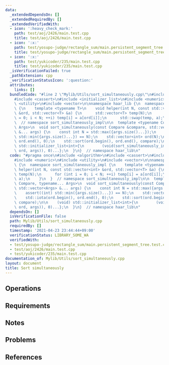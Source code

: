 ```yaml
---
data:
  _extendedDependsOn: []
  _extendedRequiredBy: []
  _extendedVerifiedWith:
  - icon: ':heavy_check_mark:'
    path: test/aoj/2426/main.test.cpp
    title: test/aoj/2426/main.test.cpp
  - icon: ':x:'
    path: test/yosupo-judge/rectangle_sum/main.persistent_segment_tree.test.cpp
    title: test/yosupo-judge/rectangle_sum/main.persistent_segment_tree.test.cpp
  - icon: ':x:'
    path: test/yukicoder/235/main.test.cpp
    title: test/yukicoder/235/main.test.cpp
  _isVerificationFailed: true
  _pathExtension: cpp
  _verificationStatusIcon: ':question:'
  attributes:
    links: []
  bundledCode: "#line 2 \"Mylib/Utils/sort_simultaneously.cpp\"\n#include <algorithm>\n\
    #include <cassert>\n#include <initializer_list>\n#include <numeric>\n#include\
    \ <utility>\n#include <vector>\n\nnamespace haar_lib {\n  namespace sort_simultaneously_impl\
    \ {\n    template <typename T>\n    void helper(int N, const std::vector<int>\
    \ &ord, std::vector<T> &a) {\n      std::vector<T> temp(N);\n      for (int i\
    \ = 0; i < N; ++i) temp[i] = a[ord[i]];\n      std::swap(temp, a);\n    }\n  }\
    \  // namespace sort_simultaneously_impl\n\n  template <typename Compare, typename...\
    \ Args>\n  void sort_simultaneously(const Compare &compare, std::vector<Args>\
    \ &... args) {\n    const int N = std::max({args.size()...});\n    assert((int)\
    \ std::min({args.size()...}) == N);\n    std::vector<int> ord(N);\n    std::iota(ord.begin(),\
    \ ord.end(), 0);\n    std::sort(ord.begin(), ord.end(), compare);\n\n    (void)\
    \ std::initializer_list<int>{\n        (void(sort_simultaneously_impl::helper(N,\
    \ ord, args)), 0)...};\n  }\n}  // namespace haar_lib\n"
  code: "#pragma once\n#include <algorithm>\n#include <cassert>\n#include <initializer_list>\n\
    #include <numeric>\n#include <utility>\n#include <vector>\n\nnamespace haar_lib\
    \ {\n  namespace sort_simultaneously_impl {\n    template <typename T>\n    void\
    \ helper(int N, const std::vector<int> &ord, std::vector<T> &a) {\n      std::vector<T>\
    \ temp(N);\n      for (int i = 0; i < N; ++i) temp[i] = a[ord[i]];\n      std::swap(temp,\
    \ a);\n    }\n  }  // namespace sort_simultaneously_impl\n\n  template <typename\
    \ Compare, typename... Args>\n  void sort_simultaneously(const Compare &compare,\
    \ std::vector<Args> &... args) {\n    const int N = std::max({args.size()...});\n\
    \    assert((int) std::min({args.size()...}) == N);\n    std::vector<int> ord(N);\n\
    \    std::iota(ord.begin(), ord.end(), 0);\n    std::sort(ord.begin(), ord.end(),\
    \ compare);\n\n    (void) std::initializer_list<int>{\n        (void(sort_simultaneously_impl::helper(N,\
    \ ord, args)), 0)...};\n  }\n}  // namespace haar_lib\n"
  dependsOn: []
  isVerificationFile: false
  path: Mylib/Utils/sort_simultaneously.cpp
  requiredBy: []
  timestamp: '2021-04-23 23:44:44+09:00'
  verificationStatus: LIBRARY_SOME_WA
  verifiedWith:
  - test/yosupo-judge/rectangle_sum/main.persistent_segment_tree.test.cpp
  - test/aoj/2426/main.test.cpp
  - test/yukicoder/235/main.test.cpp
documentation_of: Mylib/Utils/sort_simultaneously.cpp
layout: document
title: Sort simultaneously
---
```


## Operations

## Requirements

## Notes

## Problems

## References
